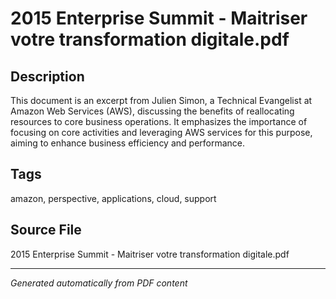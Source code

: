 # 2015 Enterprise Summit - Maitriser votre transformation digitale.pdf

## Description
This document is an excerpt from Julien Simon, a Technical Evangelist at Amazon Web Services (AWS), discussing the benefits of reallocating resources to core business operations. It emphasizes the importance of focusing on core activities and leveraging AWS services for this purpose, aiming to enhance business efficiency and performance.
## Tags
amazon, perspective, applications, cloud, support

## Source File
2015 Enterprise Summit - Maitriser votre transformation digitale.pdf

---
*Generated automatically from PDF content*
